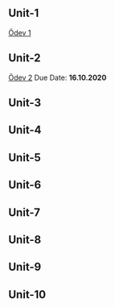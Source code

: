 ## Unit-1


[Ödev 1](Unit1-Practice1.pdf)

## Unit-2

[Ödev 2](Unit2-Practice1.pdf) Due Date: **16.10.2020**

## Unit-3

## Unit-4

## Unit-5

## Unit-6

## Unit-7

## Unit-8

## Unit-9

## Unit-10


